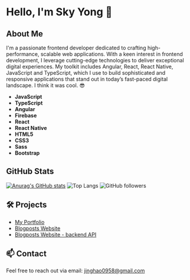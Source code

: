 # Hello, I'm Sky Yong 👋

## About Me

I'm a passionate frontend developer dedicated to crafting high-performance, scalable web applications. With a keen interest in frontend development, I leverage cutting-edge technologies to deliver exceptional digital experiences. My toolkit includes Angular, React, React Native, JavaScript and TypeScript, which I use to build sophisticated and responsive applications that stand out in today’s fast-paced digital landscape. I think it was cool. 😎
- **JavaScript**
- **TypeScript**
- **Angular**
- **Firebase**
- **React**
- **React Native**
- **HTML5**
- **CSS3**
- **Sass**
- **Bootstrap**

  
## GitHub Stats

[![Anurag's GitHub stats](https://github-readme-stats.vercel.app/api?username=jinghaoyong)](https://github.com/anuraghazra/github-readme-stats)
![Top Langs](https://github-readme-stats.vercel.app/api/top-langs/?username=jinghaoyong&layout=compact)
![GitHub followers](https://img.shields.io/github/followers/jinghaoyong?style=social)

## 🛠 Projects

- [My Portfolio](https://github.com/jinghaoyong/myportfolio)
- [Blogposts Website](https://github.com/jinghaoyong/codepulse)
- [Blogposts Website - backend API](https://github.com/jinghaoyong/codepulse_webapi_backend)

## 📫 Contact

Feel free to reach out via email: [jinghao0958@gmail.com](mailto:jinghao0958@gmail.com)

